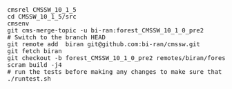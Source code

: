 
<pre>
cmsrel CMSSW_10_1_5
cd CMSSW_10_1_5/src
cmsenv
git cms-merge-topic -u bi-ran:forest_CMSSW_10_1_0_pre2
# Switch to the branch HEAD
git remote add  biran git@github.com:bi-ran/cmssw.git
git fetch biran
git checkout -b forest_CMSSW_10_1_0_pre2 remotes/biran/forest_CMSSW_10_1_0_pre2
scram build -j4
# run the tests before making any changes to make sure that you have a working env: (cd into (HeavyIonsAnalysis/JetAnalysis/test/) first and then run)
./runtest.sh
</pre>
